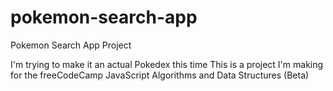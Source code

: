 # pokemon-search-app
Pokemon Search App Project

I'm trying to make it an actual Pokedex this time
This is a project I'm making for the freeCodeCamp JavaScript Algorithms and Data Structures (Beta)
